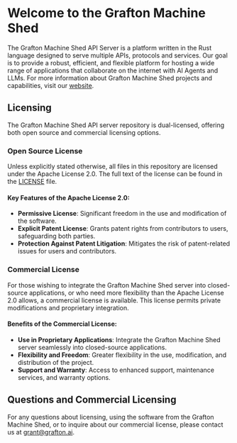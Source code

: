 # Welcome to the Grafton Machine Shed

The Grafton Machine Shed API Server is a platform written in the Rust language designed to serve multiple APIs, protocols and services. Our goal is to provide a robust, efficient, and flexible platform for hosting a wide range of applications that collaborate on the internet with AI Agents and LLMs.  For more information about Grafton Machine Shed projects and capabilities, visit our [website](https://www.grafton.ai).

## Licensing

The Grafton Machine Shed API server repository is dual-licensed, offering both open source and commercial licensing options.

### Open Source License

Unless explicitly stated otherwise, all files in this repository are licensed under the Apache License 2.0. The full text of the license can be found in the [LICENSE](LICENSE) file.

#### Key Features of the Apache License 2.0:

- **Permissive License**: Significant freedom in the use and modification of the software.
- **Explicit Patent License**: Grants patent rights from contributors to users, safeguarding both parties.
- **Protection Against Patent Litigation**: Mitigates the risk of patent-related issues for users and contributors.

### Commercial License

For those wishing to integrate the Grafton Machine Shed server into closed-source applications, or who need more flexibility than the Apache License 2.0 allows, a commercial license is available. This license permits private modifications and proprietary integration.

#### Benefits of the Commercial License:

- **Use in Proprietary Applications**: Integrate the Grafton Machine Shed server seamlessly into closed-source applications.
- **Flexibility and Freedom**: Greater flexibility in the use, modification, and distribution of the project.
- **Support and Warranty**: Access to enhanced support, maintenance services, and warranty options.

## Questions and Commercial Licensing

For any questions about licensing, using the software from the Grafton Machine Shed, or to inquire about our commercial license, please contact us at [grant@grafton.ai](mailto:grant@grafton.ai).
